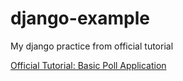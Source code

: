 # django-example
My django practice from official tutorial

[Official Tutorial: Basic Poll Application](https://docs.djangoproject.com/en/1.11/intro/tutorial01/)

